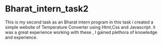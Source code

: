 # Bharat_intern_task2
This is my second task as an Bharat  intern program in this task i created a simple website of Temperature Converter using Html,Css and Javascript.
it was  a great experience  working with these , I gained  plethora of knowledge and experience.
